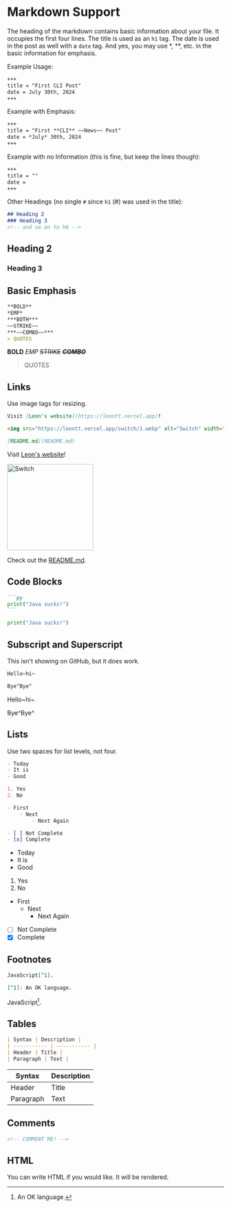 # Markdown Support

The heading of the markdown contains basic information about your file. It occupies the first four lines. The title is used as an ```h1``` tag. The date is used in the post as well with a ```date``` tag. And yes, you may use *, **, etc. in the basic information for emphasis.

Example Usage:

```txt
+++
title = "First CLI Post"
date = July 30th, 2024
+++
```

Example with Emphasis:

```txt
+++
title = "First **CLI** ~~News~~ Post"
date = *July* 30th, 2024
+++
```

Example with no Information (this is fine, but keep the lines though):

```txt
+++
title = ""
date = 
+++
```

Other Headings (no single ```#``` since ```h1``` (#) was used in the title):

```md
## Heading 2
### Heading 3
<!-- and so on to h6 -->
```

## Heading 2

### Heading 3

## Basic Emphasis

```md
**BOLD**
*EMP*
***BOTH***
~~STRIKE~~
***~~COMBO~~***
> QUOTES
```

**BOLD**
*EMP*
~~STRIKE~~
***~~COMBO~~***
> QUOTES

## Links

Use image tags for resizing.

```md
Visit [Leon's website](https://leontt.vercel.app)!

<img src="https://leontt.vercel.app/switch/1.webp" alt="Switch" width="200"/>

[README.md](README.md)
```

Visit [Leon's website](https://leontt.vercel.app)!

<img src="https://leontt.vercel.app/switch/1.webp" alt="Switch" width="200"/>

Check out the [README.md](README.md).

## Code Blocks

````md
```py
print("Java sucks!")
```
````

```py
print("Java sucks!")
```

## Subscript and Superscript

This isn't showing on GitHub, but it does work.

```md
Hello~hi~

Bye^Bye^
```

Hello~hi~

Bye^Bye^

## Lists

Use two spaces for list levels, not four.

```md
- Today
- It is
- Good

1. Yes
2. No

- First
    - Next
        - Next Again

- [ ] Not Complete
- [x] Complete
```

- Today
- It is
- Good

1. Yes
2. No

- First
  - Next
    - Next Again

- [ ] Not Complete
- [x] Complete

## Footnotes

```md
JavaScript[^1].

[^1]: An OK language.
```

JavaScript[^1].

[^1]: An OK language.

## Tables

```md
| Syntax | Description |
| ----------- | ----------- |
| Header | Title |
| Paragraph | Text |
```

| Syntax | Description |
| ----------- | ----------- |
| Header | Title |
| Paragraph | Text |

## Comments

```md
<!-- COMMENT ME! -->
```

## HTML

You can write HTML if you would like. It will be rendered.
